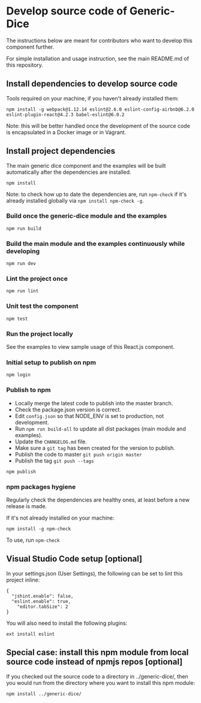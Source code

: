 # Develop source code of Generic-Dice

The instructions below are meant for contributors who want to develop this component further.

For simple installation and usage instruction, see the main README.md of this repository.

## Install dependencies to develop source code

Tools required on your machine, if you haven't already installed them:

```
npm install -g webpack@1.12.14 eslint@2.6.0 eslint-config-airbnb@6.2.0 eslint-plugin-react@4.2.3 babel-eslint@6.0.2
```

Note: this will be better handled once the development of the source code is encapsulated in a Docker image or in Vagrant.

## Install project dependencies

The main generic dice component and the examples will be built automatically after the dependencies are installed.

```
npm install
```

Note: to check how up to date the dependencies are, run `npm-check` if it's already installed globally via `npm install npm-check -g`.

### Build once the generic-dice module and the examples

```
npm run build
```

### Build the main module and the examples continuously while developing

```
npm run dev
```

### Lint the project once

```
npm run lint
```

### Unit test the component

```
npm test
```

### Run the project locally

See the examples to view sample usage of this React.js component.

### Initial setup to publish on npm

```
npm login
```

### Publish to npm

- Locally merge the latest code to publish into the master branch.
- Check the package.json version is correct.
- Edit `config.json` so that NODE_ENV is set to production, not development.
- Run `npm run build-all` to update all dist packages (main module and examples).
- Update the `CHANGELOG.md` file.
- Make sure a `git tag` has been created for the version to publish.
- Publish the code to master `git push origin master`
- Publish the tag `git push --tags`

```
npm publish
```

### npm packages hygiene

Regularly check the dependencies are healthy ones, at least before a new release is made.

If it's not already installed on your machine:

```
npm install -g npm-check
```

To use, run `npm-check`


## Visual Studio Code setup [optional]

In your settings.json (User Settings), the following can be set to lint this project inline:

```
{
  "jshint.enable": false,
  "eslint.enable": true,
	"editor.tabSize": 2
}
```

You will also need to install the following plugins:

```
ext install eslint
```

## Special case: install this npm module from local source code instead of npmjs repos [optional]

If you checked out the source code to a directory in ../generic-dice/, then you would run from the directory where you want to install this npm module:

```
npm install ../generic-dice/
```

